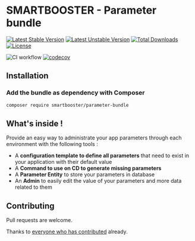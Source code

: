 # SMARTBOOSTER - Parameter bundle

[![Latest Stable Version](http://poser.pugx.org/smartbooster/parameter-bundle/v)](https://packagist.org/packages/smartbooster/parameter-bundle)
[![Latest Unstable Version](http://poser.pugx.org/smartbooster/parameter-bundle/v/unstable)](https://packagist.org/packages/smartbooster/parameter-bundle)
[![Total Downloads](http://poser.pugx.org/smartbooster/parameter-bundle/downloads)](https://packagist.org/packages/smartbooster/parameter-bundle)
[![License](http://poser.pugx.org/smartbooster/parameter-bundle/license)](https://packagist.org/packages/smartbooster/parameter-bundle)

![CI workflow](https://github.com/smartbooster/parameter-bundle/actions/workflows/ci.yml/badge.svg)
[![codecov](https://codecov.io/gh/smartbooster/parameter-bundle/branch/master/graph/badge.svg?token=QQZPRVXGL8)](https://codecov.io/gh/smartbooster/parameter-bundle)

## Installation

### Add the bundle as dependency with Composer

``` bash
composer require smartbooster/parameter-bundle
```

## What's inside !

Provide an easy way to administrate your app parameters through each environment with the following tools :   

- A **configuration template to define all parameters** that need to exist in your application with their default value
- A **Command to use on CD to generate missing parameters**  
- A **Parameter Entity** to store your parameters in database
- An **Admin** to easily edit the value of your parameters and more data related to them

## Contributing

Pull requests are welcome. 

Thanks to [everyone who has contributed](https://github.com/smartbooster/parameter-bundle/contributors) already.
